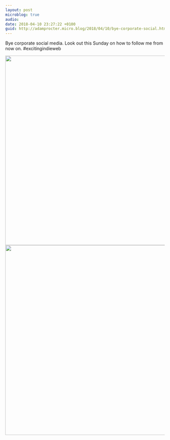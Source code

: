 ```yaml
---
layout: post
microblog: true
audio: 
date: 2018-04-10 23:27:22 +0100
guid: http://adamprocter.micro.blog/2018/04/10/bye-corporate-social.html
---
```

Bye corporate social media. Look out this Sunday on how to follow me from now on. #excitingindieweb

<img src="http://discursive.adamprocter.co.uk/uploads/2018/91b250cf60.jpg" width="600" height="599" /><img src="http://discursive.adamprocter.co.uk/uploads/2018/f13c2e71c4.jpg" width="600" height="600" />
